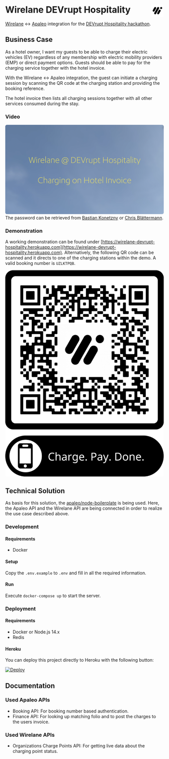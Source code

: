 # Wirelane DEVrupt Hospitality <img align="right" src="https://github.com/wirelane/devrupt-hospitality/raw/main/public/images/logo-20.png">

[Wirelane](https://www.wirelane.com/) <-> [Apaleo](https://apaleo.com/) integration for the [DEVrupt Hospitality hackathon](https://www.devrupt-hospitality.com/).

## Business Case

As a hotel owner, I want my guests to be able to charge their electric vehicles (EV) regardless of any membership with electric mobility providers (EMP) or direct payment options. Guests should be able to pay for the charging service together with the hotel invoice.

With the Wirelane <-> Apaleo integration, the guest can initiate a charging session by scanning the QR code at the charging station and providing the booking reference.

The hotel invoice then lists all charging sessions together with all other services consumed during the stay.

### Video

[![Demo Video](https://github.com/wirelane/devrupt-hospitality/raw/main/public/images/video.png)](https://wirelane-my.sharepoint.com/:v:/p/chris_blaettermann/EWxuK35pr1xMgtCwSY5b85QB4gRnoh3A7p9mQy4IJNXULA?e=QEfWSr)
The password can be retrieved from [Bastian Konetzny](https://github.com/bkonetzny) or [Chris Blättermann](https://github.com/chrblabla).

### Demonstration

A working demonstration can be found under [https://wirelane-devrupt-hospitality.herokuapp.com](https://wirelane-devrupt-hospitality.herokuapp.com). Alternatively, the following QR code can be scanned and it directs to one of the charging stations within the demo. A valid booking number is `UZLKTPQB`.

![QR Code](https://github.com/wirelane/devrupt-hospitality/raw/main/public/images/qr.png)

## Technical Solution

As basis for this solution, the [apaleo/node-boilerplate](https://github.com/apaleo/node-boilerplate) is being used.  Here, the Apaleo API and the Wirelane API are being connected in order to realize the use case described above. 

### Development

#### Requirements
- Docker

#### Setup
Copy the `.env.example` to `.env` and fill in all the required information.

#### Run
Execute `docker-compose up` to start the server.

### Deployment

#### Requirements
- Docker or Node.js 14.x
- Redis

#### Heroku
You can deploy this project directly to Heroku with the following button:

[![Deploy](https://www.herokucdn.com/deploy/button.svg)](https://heroku.com/deploy)

## Documentation

### Used Apaleo APIs

* Booking API: For booking number based authentication.
* Finance API: For looking up matching folio and to post the charges to the users invoice.

### Used Wirelane APIs

* Organizations Charge Points API: For getting live data about the charging point status.
